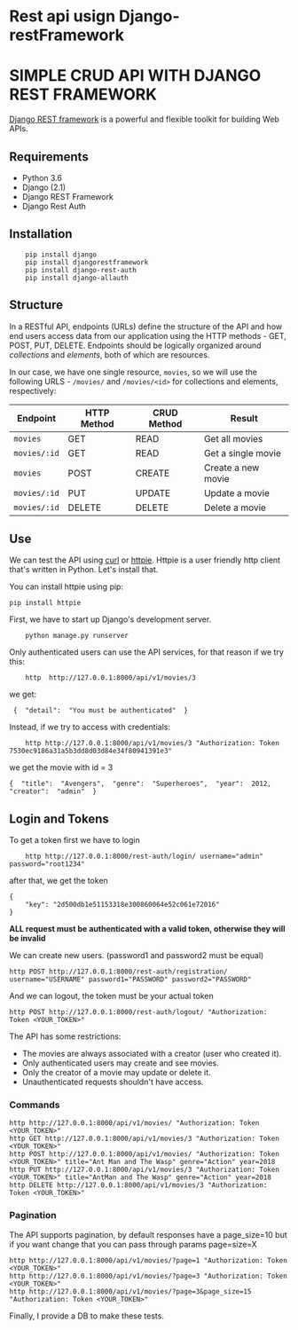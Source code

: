 <h1>Rest api usign Django-restFramework</h1>

# SIMPLE CRUD API WITH DJANGO REST FRAMEWORK

[Django REST framework](http://www.django-rest-framework.org/) is a powerful and flexible toolkit for building Web APIs.

## Requirements

- Python 3.6
- Django (2.1)
- Django REST Framework
- Django Rest Auth

## Installation

```
	pip install django
	pip install djangorestframework
	pip install django-rest-auth
	pip install django-allauth
```

## Structure

In a RESTful API, endpoints (URLs) define the structure of the API and how end users access data from our application using the HTTP methods - GET, POST, PUT, DELETE. Endpoints should be logically organized around _collections_ and _elements_, both of which are resources.

In our case, we have one single resource, `movies`, so we will use the following URLS - `/movies/` and `/movies/<id>` for collections and elements, respectively:

| Endpoint     | HTTP Method | CRUD Method | Result             |
| ------------ | ----------- | ----------- | ------------------ |
| `movies`     | GET         | READ        | Get all movies     |
| `movies/:id` | GET         | READ        | Get a single movie |
| `movies`     | POST        | CREATE      | Create a new movie |
| `movies/:id` | PUT         | UPDATE      | Update a movie     |
| `movies/:id` | DELETE      | DELETE      | Delete a movie     |

## Use

We can test the API using [curl](https://curl.haxx.se/) or [httpie](https://github.com/jakubroztocil/httpie#installation). Httpie is a user friendly http client that's written in Python. Let's install that.

You can install httpie using pip:

```
pip install httpie
```

First, we have to start up Django's development server.

```
	python manage.py runserver
```

Only authenticated users can use the API services, for that reason if we try this:

```
	http  http://127.0.0.1:8000/api/v1/movies/3
```

we get:

```
 {  "detail":  "You must be authenticated"  }
```

Instead, if we try to access with credentials:

```
	http http://127.0.0.1:8000/api/v1/movies/3 "Authorization: Token 7530ec9186a31a5b3dd8d03d84e34f80941391e3"
```

we get the movie with id = 3

```
{  "title":  "Avengers",  "genre":  "Superheroes",  "year":  2012,  "creator":  "admin"  }
```

## Login and Tokens

To get a token first we have to login

```
	http http://127.0.0.1:8000/rest-auth/login/ username="admin" password="root1234"
```

after that, we get the token

```
{
    "key": "2d500db1e51153318e300860064e52c061e72016"
}
```

**ALL request must be authenticated with a valid token, otherwise they will be invalid**

We can create new users. (password1 and password2 must be equal)

```
http POST http://127.0.0.1:8000/rest-auth/registration/ username="USERNAME" password1="PASSWORD" password2="PASSWORD"
```

And we can logout, the token must be your actual token

```
http POST http://127.0.0.1:8000/rest-auth/logout/ "Authorization: Token <YOUR_TOKEN>"
```

The API has some restrictions:

- The movies are always associated with a creator (user who created it).
- Only authenticated users may create and see movies.
- Only the creator of a movie may update or delete it.
- Unauthenticated requests shouldn't have access.

### Commands

```
http http://127.0.0.1:8000/api/v1/movies/ "Authorization: Token <YOUR_TOKEN>"
http GET http://127.0.0.1:8000/api/v1/movies/3 "Authorization: Token <YOUR_TOKEN>"
http POST http://127.0.0.1:8000/api/v1/movies/ "Authorization: Token <YOUR_TOKEN>" title="Ant Man and The Wasp" genre="Action" year=2018
http PUT http://127.0.0.1:8000/api/v1/movies/3 "Authorization: Token <YOUR_TOKEN>" title="AntMan and The Wasp" genre="Action" year=2018
http DELETE http://127.0.0.1:8000/api/v1/movies/3 "Authorization: Token <YOUR_TOKEN>"
```

### Pagination

The API supports pagination, by default responses have a page_size=10 but if you want change that you can pass through params page=size=X

```
http http://127.0.0.1:8000/api/v1/movies/?page=1 "Authorization: Token <YOUR_TOKEN>"
http http://127.0.0.1:8000/api/v1/movies/?page=3 "Authorization: Token <YOUR_TOKEN>"
http http://127.0.0.1:8000/api/v1/movies/?page=3&page_size=15 "Authorization: Token <YOUR_TOKEN>"
```

Finally, I provide a DB to make these tests.
